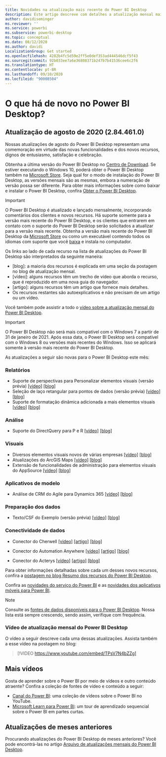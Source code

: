 ```yaml
---
title: Novidades na atualização mais recente do Power BI Desktop
description: Este artigo descreve com detalhes a atualização mensal mais recente do Power BI Desktop.
author: davidiseminger
ms.reviewer: ''
ms.service: powerbi
ms.subservice: powerbi-desktop
ms.topic: conceptual
ms.date: 08/12/2020
ms.author: davidi
LocalizationGroup: Get started
ms.openlocfilehash: 4282b4fc5d59e2ff5e0def353ad444546dcf5f43
ms.sourcegitcommit: 92b033ee7a6e36808371b247b7b41536cee6c2f6
ms.translationtype: HT
ms.contentlocale: pt-BR
ms.lasthandoff: 09/10/2020
ms.locfileid: "90008504"
---
```

# <a name="whats-new-in-power-bi-desktop"></a>O que há de novo no Power BI Desktop?

## <a name="august-2020-update-2844610"></a>Atualização de agosto de 2020 (2.84.461.0)

Nossas atualizações de agosto do Power BI Desktop representam uma comemoração em virtude das novas funcionalidades e dos novos recursos, dignos de entusiasmo, satisfação e celebração. 

Obtenha a última versão do Power BI Desktop no [Centro de Download](https://www.microsoft.com/download/details.aspx?id=58494). Se estiver executando o Windows 10, poderá obter o Power BI Desktop também na [Microsoft Store](https://aka.ms/pbidesktopstore). Seja qual for o modo de instalação do Power BI Desktop, as versões mensais são as mesmas, embora a numeração de versão possa ser diferente. Para obter mais informações sobre como baixar e instalar o Power BI Desktop, confira [Obter o Power BI Desktop](desktop-get-the-desktop.md). 

> [!IMPORTANT]
> O Power BI Desktop é atualizado e lançado mensalmente, incorporando comentários dos clientes e novos recursos. Há suporte somente para a versão mais recente do Power BI Desktop, e os clientes que entrarem em contato com o suporte do Power BI Desktop serão solicitados a atualizar para a versão mais recente. Obtenha a versão mais recente do Power BI Desktop da [Microsoft Store](https://aka.ms/pbidesktopstore) ou como um executável contendo todos os idiomas com suporte que você [baixa](https://www.microsoft.com/download/details.aspx?id=58494) e instala no computador.

Os links ao lado de cada recurso na lista de atualizações do Power BI Desktop são interpretados da seguinte maneira:

* \[blog\]: a maioria dos recursos é explicada em uma seção da postagem no blog de atualização mensal.
* \[vídeo\]: alguns recursos têm um trecho de vídeo que aborda o recurso, que é reproduzido em uma nova guia do navegador.
* \[artigo\]: alguns recursos têm um artigo que fornece mais detalhes.
* Os recursos restantes são autoexplicativos e não precisam de um artigo ou um vídeo.

Você também pode assistir a todo o [vídeo sobre a atualização mensal do Power BI Desktop](#power-bi-desktop-monthly-update-video).

> [!IMPORTANT]
> O Power BI Desktop não será mais compatível com o Windows 7 a partir de 31 de janeiro de 2021. Após essa data, o Power BI Desktop será compatível com o Windows 8 ou versões mais recentes do Windows. Isso se aplicará somente à versão mais recente do Power BI Desktop. 

As atualizações a seguir são novas para o Power BI Desktop este mês:


### <a name="reporting"></a>Relatórios
* Suporte de perspectivas para Personalizar elementos visuais (versão prévia) [[vídeo]](https://youtu.be/TPsV7N4bZZg?t=15) [[blog]](https://powerbi.microsoft.com/blog/power-bi-desktop-august-2020-feature-summary/#_Perspectives) 
* Seleção de laço retangular para pontos de dados (versão prévia) [[vídeo]](https://youtu.be/TPsV7N4bZZg?t=448)   [[blog]](https://powerbi.microsoft.com/blog/power-bi-desktop-august-2020-feature-summary/#_Data_point) 
* Suporte de formatação dinâmica adicionada a mais elementos visuais [[vídeo]](https://youtu.be/TPsV7N4bZZg?t=715)  [[blog]](https://powerbi.microsoft.com/blog/power-bi-desktop-august-2020-feature-summary/#_dynamic_formatting) 


### <a name="analytics"></a>Análise
* Suporte do DirectQuery para P e R [[vídeo]](https://youtu.be/TPsV7N4bZZg?t=926)  [[blog]](https://powerbi.microsoft.com/blog/power-bi-desktop-august-2020-feature-summary/#_Direct_Query) 


### <a name="visuals"></a>Visuais
* Diversos elementos visuais novos de várias empresas [[vídeo]](https://youtu.be/TPsV7N4bZZg?t=956)  [[blog]](https://powerbi.microsoft.com/blog/power-bi-desktop-august-2020-feature-summary/#_Visualizations)
* Atualizações do ArcGIS Maps [[vídeo]](https://youtu.be/TPsV7N4bZZg?t=1096)  [[blog]](https://powerbi.microsoft.com/blog/power-bi-desktop-august-2020-feature-summary/#_ArcGIS)
* Extensão de funcionalidades de administração para elementos visuais do AppSource [[vídeo]](https://youtu.be/TPsV7N4bZZg?t=1135)  [[blog]](https://powerbi.microsoft.com/blog/power-bi-desktop-august-2020-feature-summary/#_Admin)


### <a name="template-apps"></a>Aplicativos de modelo
* Análise de CRM do Agile para Dynamics 365 [[vídeo]](https://youtu.be/TPsV7N4bZZg?t=1300)  [[blog]](https://powerbi.microsoft.com/blog/power-bi-desktop-august-2020-feature-summary/#_CRM)


### <a name="data-preparation"></a>Preparação dos dados
* Texto/CSF do Exemplo (versão prévia) [[vídeo]](https://youtu.be/TPsV7N4bZZg?t=1335)   [[blog]](https://powerbi.microsoft.com/blog/power-bi-desktop-august-2020-feature-summary/#_text_csv) 

### <a name="data-connectivity"></a>Conectividade de dados
* Conector do Cherwell [[vídeo]](https://youtu.be/TPsV7N4bZZg?t=1392)   [[artigo]](../create-reports/desktop-external-tools.md)  [[blog]](https://powerbi.microsoft.com/blog/power-bi-desktop-august-2020-feature-summary/#_Cherwell_connector) 

* Conector do Automation Anywhere [[vídeo]](https://youtu.be/TPsV7N4bZZg?t=1414)   [[artigo]](../create-reports/desktop-external-tools.md)  [[blog]](https://powerbi.microsoft.com/blog/power-bi-desktop-august-2020-feature-summary/#_Auto_connector) 

* Conector do Acterys [[vídeo]](https://youtu.be/TPsV7N4bZZg?t=1434)   [[artigo]](../create-reports/desktop-external-tools.md)  [[blog]](https://powerbi.microsoft.com/blog/power-bi-desktop-august-2020-feature-summary/#_Acterys_connector) 


Para obter informações detalhadas sobre cada um desses novos recursos, confira a [postagem no blog Resumo dos recursos do Power BI Desktop](https://powerbi.microsoft.com/blog/power-bi-desktop-august-2020-feature-summary/).

Confira as [novidades do serviço do Power BI](service-whats-new.md) e as [novidades dos aplicativos móveis para Power BI](../consumer/mobile/mobile-whats-new-in-the-mobile-apps.md).

> [!NOTE]
> Consulte as [fontes de dados disponíveis para o Power BI Desktop](../connect-data/desktop-data-sources.md). Nossa lista está sempre crescendo, sendo assim, verifique com frequência.


### <a name="power-bi-desktop-monthly-update-video"></a>Vídeo de atualização mensal do Power BI Desktop
O vídeo a seguir descreve cada uma dessas atualizações. Assista também a esse vídeo na postagem no blog:

> [!VIDEO https://www.youtube.com/embed/TPsV7N4bZZg]

## <a name="more-videos"></a>Mais vídeos

Gosta de aprender sobre o Power BI por meio de vídeos e outro conteúdo atraente? Confira a coleção de fontes de vídeo e conteúdo a seguir:

-   [Canal do Power BI](https://www.youtube.com/user/mspowerbi): uma coleção de vídeos sobre o Power BI no YouTube.
-   [Microsoft Learn para Power BI](https://docs.microsoft.com/learn/powerplatform/power-bi?WT.mc_id=powerbi_landingpage-docs-link): um tour de aprendizado sequencial sobre o Power BI em partes curtas.

## <a name="updates-for-previous-months"></a>Atualizações de meses anteriores

Procurando atualizações do Power BI Desktop de meses anteriores? Você pode encontrá-las no artigo [Arquivo de atualizações mensais do Power BI Desktop](desktop-latest-update-archive.md).
